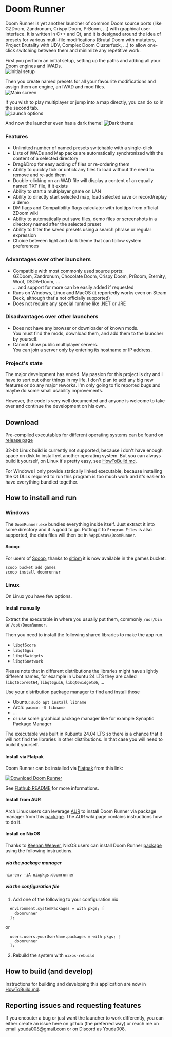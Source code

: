 # Doom Runner

Doom Runner is yet another launcher of common Doom source ports (like GZDoom, Zandronum, Crispy Doom, PrBoom, ...) with graphical user interface. It is written in C++ and Qt, and it is designed around the idea of presets for various multi-file modifications (Brutal Doom with mutators, Project Brutality with UDV, Complex Doom Clusterfuck, ...) to allow one-click switching between them and minimize any repetitive work.

First you perform an initial setup, setting up the paths and adding all your Doom engines and IWADs.\
![](Screenshots/1-InitialSetup.png "Initial setup")

Then you create named presets for all your favourite modifications and assign them an engine, an IWAD and mod files.\
![](Screenshots/2-MainScreen.png "Main screen")

If you wish to play multiplayer or jump into a map directly, you can do so in the second tab.\
![](Screenshots/3-LaunchOptions.png "Launch options")

And now the launcher even has a dark theme!
![](Screenshots/6-DarkTheme.png "Dark theme")

### Features

* Unlimited number of named presets switchable with a single-click
* Lists of IWADs and Map packs are automatically synchronized with the content of a selected directory
* Drag&Drop for easy adding of files or re-ordering them
* Ability to quickly tick or untick any files to load without the need to remove and re-add them
* Double-clicking on an WAD file will display a content of an equally named TXT file, if it exists
* Ability to start a multiplayer game on LAN
* Ability to directly start selected map, load selected save or record/replay a demo
* DM flags and Compatibility flags calculator with tooltips from official ZDoom wiki
* Ability to automatically put save files, demo files or screenshots in a directory named after the selected preset
* Ability to filter the saved presets using a search phrase or regular expression
* Choice between light and dark theme that can follow system preferences

### Advantages over other launchers

* Compatible with most commonly used source ports:  
GZDoom, Zandronum, Chocolate Doom, Crispy Doom, PrBoom, Eternity, Woof, DSDA-Doom, ...  
... and support for more can be easily added if requested
* Runs on Windows, Linux and MacOS (it reportedly works even on Steam Deck, although that's not officially supported)
* Does not require any special runtime like .NET or JRE

### Disadvantages over other launchers

* Does not have any browser or downloader of known mods.  
You must find the mods, download them, and add them to the launcher by yourself.
* Cannot show public multiplayer servers.  
You can join a server only by entering its hostname or IP address.

### Project's state

The major development has ended. My passion for this project is dry and i have to sort out other things in my life.
I don't plan to add any big new features or do any major reworks. I'm only going to fix reported bugs and maybe do some small usability improvements.

However, the code is very well documented and anyone is welcome to take over and continue the development on his own.



## Download

Pre-compiled executables for different operating systems can be found on [release page](https://github.com/Youda008/DoomRunner/releases)

32-bit Linux build is currently not supported, because i don't have enough space on disk to install yet another operating system. But you can always build it yourself, on Linux it's pretty easy, see [HowToBuild.md](HowToBuild.md).

For Windows I only provide statically linked executable, because installing the Qt DLLs required to run this program is too much work and it's easier to have everything bundled together.



## How to install and run


### Windows

The `DoomRunner.exe` bundles everything inside itself. Just extract it into some directory and it is good to go. Putting it to `Program Files` is also supported, the data files will then be in `%AppData%\DoomRunner`.

#### Scoop

For users of [Scoop](https://scoop.sh/), thanks to [sitiom](https://github.com/sitiom) it is now available in the games bucket:
```
scoop bucket add games
scoop install doomrunner
```


### Linux

On Linux you have few options.

#### Install manually

Extract the executable in where you usually put them, commonly `/usr/bin` or `/opt/DoomRunner`.

Then you need to install the following shared libraries to make the app run.

* `libqt6core`
* `libqt6gui`
* `libqt6widgets`
* `libqt6network`

Please note that in different distributions the libraries might have slightly different names, for example in Ubuntu 24 LTS they are called `libqt6core6t64`, `libqt6gui6`, `libqt6widgets6`, ...

Use your distribution package manager to find and install those

* Ubuntu: `sudo apt install libname`
* Arch: `pacman -S libname`
* ...
* or use some graphical package manager like for example Synaptic Package Manager

The executable was built in Kubuntu 24.04 LTS so there is a chance that it will not find the libraries in other distributions. In that case you will need to build it yourself.

#### Install via Flatpak

Doom Runner can be installed via [Flatpak](https://flatpak.org/) from this link:

[![Download Doom Runner](https://dl.flathub.org/assets/badges/flathub-badge-en.png 'Download Doom Runner')](https://flathub.org/apps/io.github.Youda008.DoomRunner)

See [Flathub README](https://github.com/flathub/io.github.Youda008.DoomRunner#readme) for more informations.

#### Install from AUR

Arch Linux users can leverage [AUR](https://wiki.archlinux.org/title/Arch_User_Repository) to install Doom Runner via package manager from this [package](https://aur.archlinux.org/packages/doomrunner).
The AUR wiki page contains instructions how to do it.

#### Install on NixOS

Thanks to [Keenan Weaver](https://github.com/keenanweaver), NixOS users can install Doom Runner [package](https://search.nixos.org/packages?channel=unstable&show=doomrunner&from=0&size=50&sort=relevance&type=packages&query=doomrunner) using the following instructions.

##### via the package manager
```
nix-env -iA nixpkgs.doomrunner
```

##### via the configuration file

1. Add one of the following to your configuration.nix
```
  environment.systemPackages = with pkgs; [
    doomrunner
  ];
```
or
```
  users.users.yourUserName.packages = with pkgs; [
    doomrunner
  ];
```

2. Rebuild the system with `nixos-rebuild`



## How to build (and develop)

Instructions for building and developing this application are now in [HowToBuild.md](HowToBuild.md).


## Reporting issues and requesting features

If you encouter a bug or just want the launcher to work differently, you can either create an issue here on github (the preferred way) or reach me on email youda008@gmail.com or on Discord as Youda008.
